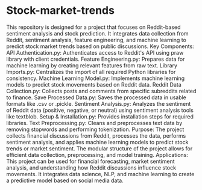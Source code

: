 # Stock-market-trends
 This repository is designed for a project that focuses on Reddit-based sentiment analysis and stock prediction. It integrates data collection from Reddit, sentiment analysis, feature engineering, and machine learning to predict stock market trends based on public discussions.  Key Components: API Authentication.py: Authenticates access to Reddit's API using praw library with client credentials. Feature Engineering.py: Prepares data for machine learning by creating relevant features from raw text. Library Imports.py: Centralizes the import of all required Python libraries for consistency. Machine Learning Model.py: Implements machine learning models to predict stock movements based on Reddit data. Reddit Data Collection.py: Collects posts and comments from specific subreddits related to finance. Save Processed Data.py: Saves the processed data in usable formats like .csv or .pickle. Sentiment Analysis.py: Analyzes the sentiment of Reddit data (positive, negative, or neutral) using sentiment analysis tools like textblob. Setup & Installation.py: Provides installation steps for required libraries. Text Preprocessing.py: Cleans and preprocesses text data by removing stopwords and performing tokenization. Purpose: The project collects financial discussions from Reddit, processes the data, performs sentiment analysis, and applies machine learning models to predict stock trends or market sentiment. The modular structure of the project allows for efficient data collection, preprocessing, and model training.  Applications: This project can be used for financial forecasting, market sentiment analysis, and understanding how Reddit discussions influence stock movements. It integrates data science, NLP, and machine learning to create a predictive model based on social media data.
